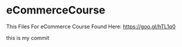 # eCommerceCourse
This Files For eCommerce Course Found Here: https://goo.gl/hTL1q0

this is my commit
